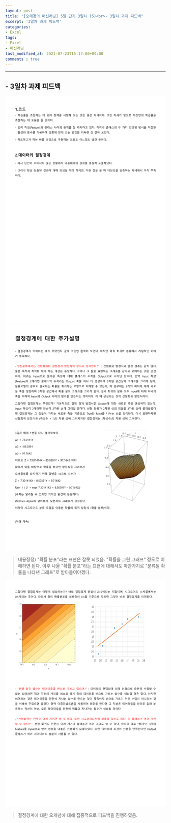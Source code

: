 ```yaml
---
layout: post
title: "[오태경의 머신러닝] 5일 단기 3일차 (5)<br>- 3일차 과제 피드백"
excerpt: '3일차 과제 피드백'
categories:
- Excel
tags:
- Excel
- 머신러닝
last_modified_at: 2021-07-23T15:17:00+09:00
comments : true
---
```

<hr>

<h2>- 3일차 과제 피드백</h2>
<div style="align-items: center;">
    <img src="/assets/post-image/Excel-5일-단기-3/3일차 과제 피드백-1.png">
</div>
<div style="align-items: center;">
    <img src="/assets/post-image/Excel-5일-단기-3/3일차 과제 피드백-2.png">
</div>

> 내용정정) "확률 분포"라는 표현은 잘못 되었음. "확률을 그린 그래프" 정도로 이해하면 된다. 이후 나올 "확률 분포"라는 표현에 대해서도 마찬가지로 "분류될 확률을 나타낸 그래프"로 받아들여야겠다.

<div style="align-items: center;">
    <img src="/assets/post-image/Excel-5일-단기-3/3일차 과제 피드백-3.png">
</div>

> 결정경계에 대한 오개념에 대해 집중적으로 피드백을 진행하였음.

<br>